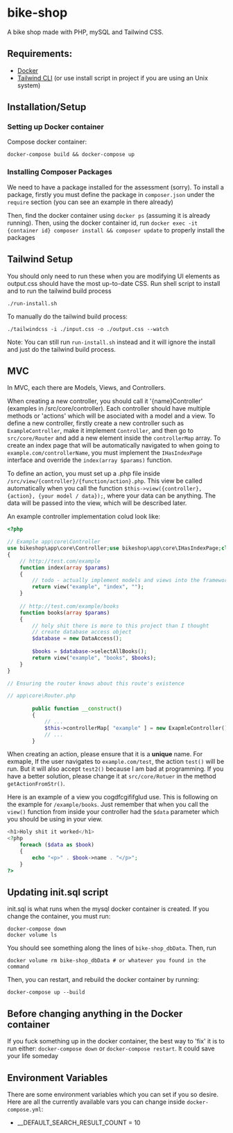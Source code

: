 # bike-shop

A bike shop made with PHP, mySQL and Tailwind CSS.

## Requirements:

- [Docker](https://www.docker.com/)
- [Tailwind CLI](https://tailwindcss.com/blog/standalone-cli) (or use install script in project if you are using an Unix system)

## Installation/Setup

### Setting up Docker container

Compose docker container:

```
docker-compose build && docker-compose up
```

### Installing Composer Packages

We need to have a package installed for the assessment (sorry). To install a package, firstly you must define the
package in `composer.json` under the `require` section (you can see an example in there already)

Then, find the docker container using `docker ps` (assuming it is already running). Then, using the docker container id,
run `docker exec -it {container id} composer install && composer update` to properly install the packages

## Tailwind Setup 

You should only need to run these when you are modifying UI elements as output.css should have the most up-to-date CSS. Run shell script to install and to run the tailwind build process

```
./run-install.sh
```

To manually do the tailwind build process:

```
./tailwindcss -i ./input.css -o ./output.css --watch
```

Note: You can still run `run-install.sh` instead and it will ignore the install and just do the tailwind build process.

## MVC
In MVC, each there are Models, Views, and Controllers. 

When creating a new controller, you should call it 
'{name}Controller' (examples in /src/core/controller). Each controller should have multiple methods or 'actions'
which will be asociated with a model and a view. To define a new controller, firstly create a new controller such as 
`ExampleController`, make it implement `Controller`, and then go to `src/core/Router` and add a new element inside the 
`controllerMap` array. To create an index page that will be automatically navigated to when going to 
`example.com/controllerName`, you must implement the `IHasIndexPage` interface and override the `index(array $params)` 
function. 

To define an action, you must set up a .php file inside `/src/view/{controller}/{function/action}.php`. This view
be called automatically when you call the function `$this->view({controller}, {action}, {your model / data});`, where 
your data can be anything. The data will be passed into the view, which will be described later.

An example controller implementation colud look like:

```php
<?php

// Example app\core\Controller
use bikeshop\app\core\Controller;use bikeshop\app\core\IHasIndexPage;class ExampleController extends Controller implements IHasIndexPage 
{
	// http://test.com/example
	function index(array $params) 
	{
		// todo - actually implement models and views into the framework
		return view("example", "index", "");
	} 
	
	// http://test.com/example/books
	function books(array $params) 
	{
		// holy shit there is more to this project than I thought
		// create database access object
		$database = new DataAccess();
		
		$books = $database->selectAllBooks();
		return view("example", "books", $books);
	}
}

// Ensuring the router knows about this route's existence

// app\core\Router.php
		
		public function __construct()
		{
			// ...
			$this->controllerMap[ "example" ] = new ExapmleController();
			// ...
		}
```

When creating an action, please ensure that it is a **unique** name. For exmaple, If the user navigates to
`example.com/test`, the action `test()` will be run. But it will also accept `test2()` because I am bad at programming. 
If you have a better solution, please change it at `src/core/Rotuer` in the method `getActionFromStr()`. 

Here is an example of a view you cogdfcgififglud use. This is following on the example for `/example/books`. Just 
remember that when you call the `view()` function from inside your controller had the `$data` parameter which you should
be using in your view.

```php
<h1>Holy shit it worked</h1>
<?php
    foreach ($data as $book) 
    {
        echo "<p>" . $book->name . "</p>";
    }
?>
```

## Updating init.sql script
init.sql is what runs when the mysql docker container is created. If you change the container, you must run:

```
docker-compose down
docker volume ls
```

You should see something along the lines of `bike-shop_dbData`. Then, run

```
docker volume rm bike-shop_dbData # or whatever you found in the command
```

Then, you can restart, and rebuild the docker container by running:

```
docker-compose up --build
```

## Before changing anything in the Docker container
If you fuck something up in the docker container, the best way to 'fix' it is to run either: `docker-compose down` or `docker-compose restart`. It could save your life someday

## Environment Variables
There are some environment variables which you can set if you so desire. Here are all the currently available vars you 
can change inside `docker-compose.yml`:

- __DEFAULT_SEARCH_RESULT_COUNT = 10